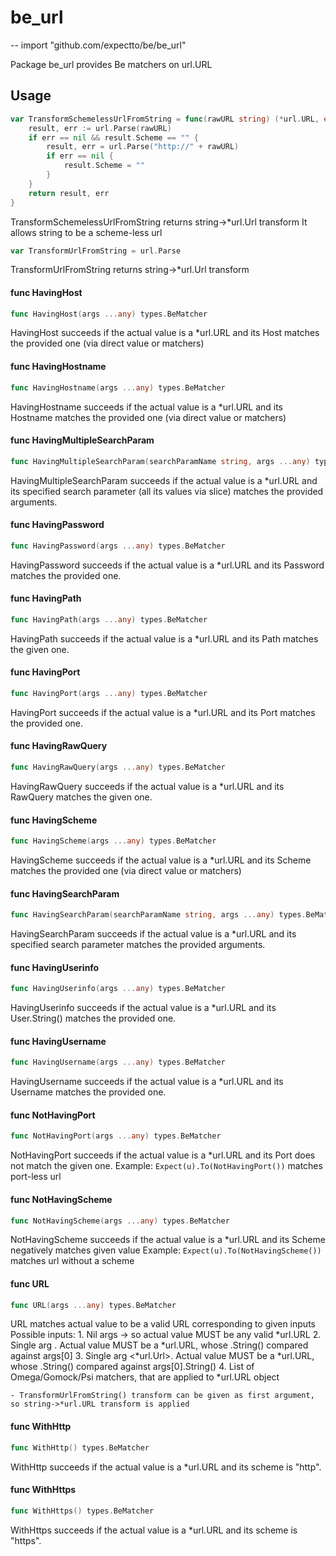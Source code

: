 # be_url
--
    import "github.com/expectto/be/be_url"

Package be_url provides Be matchers on url.URL

## Usage

```go
var TransformSchemelessUrlFromString = func(rawURL string) (*url.URL, error) {
	result, err := url.Parse(rawURL)
	if err == nil && result.Scheme == "" {
		result, err = url.Parse("http://" + rawURL)
		if err == nil {
			result.Scheme = ""
		}
	}
	return result, err
}
```
TransformSchemelessUrlFromString returns string->*url.Url transform It allows
string to be a scheme-less url

```go
var TransformUrlFromString = url.Parse
```
TransformUrlFromString returns string->*url.Url transform

#### func  HavingHost

```go
func HavingHost(args ...any) types.BeMatcher
```
HavingHost succeeds if the actual value is a *url.URL and its Host matches the
provided one (via direct value or matchers)

#### func  HavingHostname

```go
func HavingHostname(args ...any) types.BeMatcher
```
HavingHostname succeeds if the actual value is a *url.URL and its Hostname
matches the provided one (via direct value or matchers)

#### func  HavingMultipleSearchParam

```go
func HavingMultipleSearchParam(searchParamName string, args ...any) types.BeMatcher
```
HavingMultipleSearchParam succeeds if the actual value is a *url.URL and its
specified search parameter (all its values via slice) matches the provided
arguments.

#### func  HavingPassword

```go
func HavingPassword(args ...any) types.BeMatcher
```
HavingPassword succeeds if the actual value is a *url.URL and its Password
matches the provided one.

#### func  HavingPath

```go
func HavingPath(args ...any) types.BeMatcher
```
HavingPath succeeds if the actual value is a *url.URL and its Path matches the
given one.

#### func  HavingPort

```go
func HavingPort(args ...any) types.BeMatcher
```
HavingPort succeeds if the actual value is a *url.URL and its Port matches the
provided one.

#### func  HavingRawQuery

```go
func HavingRawQuery(args ...any) types.BeMatcher
```
HavingRawQuery succeeds if the actual value is a *url.URL and its RawQuery
matches the given one.

#### func  HavingScheme

```go
func HavingScheme(args ...any) types.BeMatcher
```
HavingScheme succeeds if the actual value is a *url.URL and its Scheme matches
the provided one (via direct value or matchers)

#### func  HavingSearchParam

```go
func HavingSearchParam(searchParamName string, args ...any) types.BeMatcher
```
HavingSearchParam succeeds if the actual value is a *url.URL and its specified
search parameter matches the provided arguments.

#### func  HavingUserinfo

```go
func HavingUserinfo(args ...any) types.BeMatcher
```
HavingUserinfo succeeds if the actual value is a *url.URL and its User.String()
matches the provided one.

#### func  HavingUsername

```go
func HavingUsername(args ...any) types.BeMatcher
```
HavingUsername succeeds if the actual value is a *url.URL and its Username
matches the provided one.

#### func  NotHavingPort

```go
func NotHavingPort(args ...any) types.BeMatcher
```
NotHavingPort succeeds if the actual value is a *url.URL and its Port does not
match the given one. Example: `Expect(u).To(NotHavingPort())` matches port-less
url

#### func  NotHavingScheme

```go
func NotHavingScheme(args ...any) types.BeMatcher
```
NotHavingScheme succeeds if the actual value is a *url.URL and its Scheme
negatively matches given value Example: `Expect(u).To(NotHavingScheme())`
matches url without a scheme

#### func  URL

```go
func URL(args ...any) types.BeMatcher
```
URL matches actual value to be a valid URL corresponding to given inputs
Possible inputs: 1. Nil args -> so actual value MUST be any valid *url.URL 2.
Single arg <string>. Actual value MUST be a *url.URL, whose .String() compared
against args[0] 3. Single arg <*url.Url>. Actual value MUST be a *url.URL, whose
.String() compared against args[0].String() 4. List of Omega/Gomock/Psi
matchers, that are applied to *url.URL object

    - TransformUrlFromString() transform can be given as first argument, so string->*url.URL transform is applied

#### func  WithHttp

```go
func WithHttp() types.BeMatcher
```
WithHttp succeeds if the actual value is a *url.URL and its scheme is "http".

#### func  WithHttps

```go
func WithHttps() types.BeMatcher
```
WithHttps succeeds if the actual value is a *url.URL and its scheme is "https".
